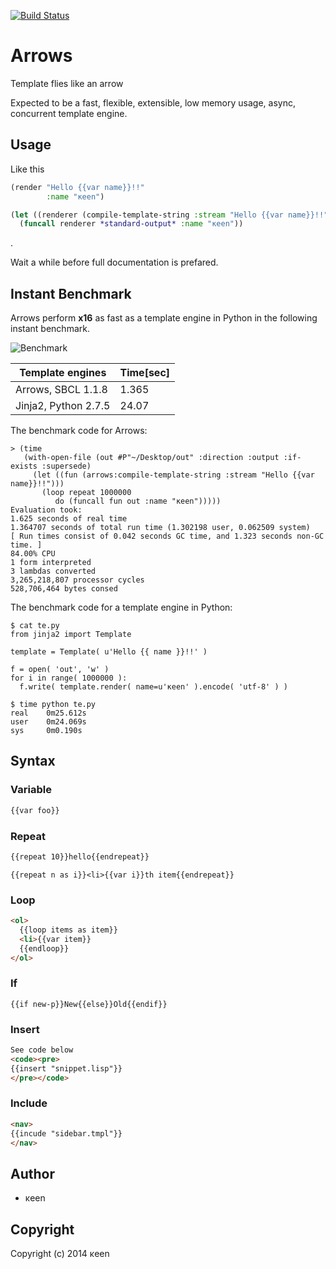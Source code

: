 [![Build Status](https://travis-ci.org/KeenS/arrows.svg?branch=master)](https://travis-ci.org/KeenS/arrows)
# Arrows
Template flies like an arrow

Expected to be a fast, flexible, extensible, low memory usage, async, concurrent template engine.

## Usage
Like this

```lisp
(render "Hello {{var name}}!!"
        :name "κeen")
```

```lisp
(let ((renderer (compile-template-string :stream "Hello {{var name}}!!")))
  (funcall renderer *standard-output* :name "κeen"))
```

.

Wait a while before full documentation is prefared.

## Instant Benchmark
Arrows perform **x16** as fast as a template engine in Python in the following instant benchmark.

![Benchmark](https://docs.google.com/spreadsheets/d/1M8x9dcK8ToL4-tfVUfGnCh_OOtttJpXxK905raA0eas/pubchart?oid=1882415724&format=image)

Template engines     | Time[sec]
---------------------|----------
Arrows, SBCL 1.1.8   | 1.365
Jinja2, Python 2.7.5 | 24.07

The benchmark code for Arrows:

    > (time
       (with-open-file (out #P"~/Desktop/out" :direction :output :if-exists :supersede)
         (let ((fun (arrows:compile-template-string :stream "Hello {{var name}}!!")))
           (loop repeat 1000000
              do (funcall fun out :name "κeen")))))
    Evaluation took:
    1.625 seconds of real time
    1.364707 seconds of total run time (1.302198 user, 0.062509 system)
    [ Run times consist of 0.042 seconds GC time, and 1.323 seconds non-GC time. ]
    84.00% CPU
    1 form interpreted
    3 lambdas converted
    3,265,218,807 processor cycles
    528,706,464 bytes consed

The benchmark code for a template engine in Python:

    $ cat te.py
    from jinja2 import Template
    
    template = Template( u'Hello {{ name }}!!' )
    
    f = open( 'out', 'w' )
    for i in range( 1000000 ):
      f.write( template.render( name=u'κeen' ).encode( 'utf-8' ) )

    $ time python te.py
    real    0m25.612s
    user    0m24.069s
    sys	    0m0.190s

## Syntax

### Variable

```html
{{var foo}}
```

### Repeat

```html
{{repeat 10}}hello{{endrepeat}}
```

```
{{repeat n as i}}<li>{{var i}}th item{{endrepeat}}
```

### Loop

```html
<ol>
  {{loop items as item}}
  <li>{{var item}}
  {{endloop}}
</ol>
```

### If

```
{{if new-p}}New{{else}}Old{{endif}}
```


### Insert


```html
See code below
<code><pre>
{{insert "snippet.lisp"}}
</pre></code>
```

### Include


```html
<nav>
{{incude "sidebar.tmpl"}}
</nav>
```


## Author

* κeen

## Copyright

Copyright (c) 2014 κeen
